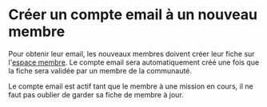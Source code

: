 # Créer un compte email à un nouveau membre

Pour obtenir leur email, les nouveaux membres doivent créer leur fiche sur l'[espace membre](https://espace-membre.incubateur.net/onboarding). Le compte email sera automatiquement créé une fois que la fiche sera validée par un membre de la communauté.

Le compte email est actif tant que le membre à une mission en cours, il ne faut pas oublier de garder sa fiche de membre à jour.
